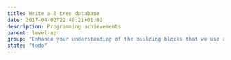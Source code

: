 ```yaml
---
title: Write a B-tree database
date: 2017-04-02T22:48:21+01:00
description: Programming achievements
parent: level-up
group: "Enhance your understanding of the building blocks that we use as developers"
state: "todo"
---
```

